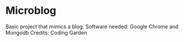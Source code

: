 # Microblog
Basic project that mimics a blog. Software needed: Google Chrome and Mongodb
Credits: Coding Garden

